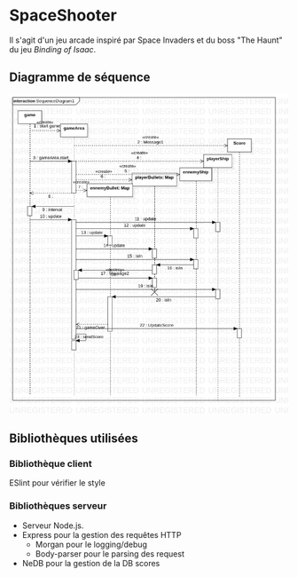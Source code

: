 # SpaceShooter

Il s'agit d'un jeu arcade inspiré par Space Invaders et du boss "The Haunt" du jeu *Binding of Isaac*.

## Diagramme de séquence 

![diagramme de séquence](pictures/SequenceDiagram.jpg)

## Bibliothèques utilisées 

### Bibliothèque client

ESlint pour vérifier le style

### Bibliothèques serveur

- Serveur Node.js.
- Express pour la gestion des requêtes HTTP
    - Morgan pour le logging/debug
    - Body-parser pour le parsing des request
- NeDB pour la gestion de la DB scores